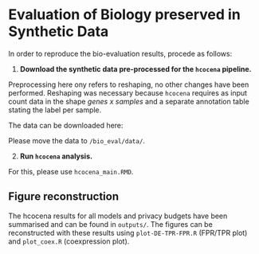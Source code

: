 # Evaluation of Biology preserved in Synthetic Data

In order to reproduce the bio-evaluation results, procede as follows:

1. **Download the synthetic data pre-processed for the `hcocena` pipeline.**

Preprocessing here ony refers to reshaping, no other changes have been performed. Reshaping was necessary because `hcocena` requires as input count data in the shape *genes x samples* and a separate annotation table stating the label per sample.

The data can be downloaded here:

Please move the data to `/bio_eval/data/`.


2. **Run `hcocena` analysis.**

For this, please use `hcocena_main.RMD`.


## Figure reconstruction

The hcocena results for all models and privacy budgets have been summarised and can be found in `outputs/`. The figures can be reconstructed with these results using `plot-DE-TPR-FPR.R` (FPR/TPR plot) and `plot_coex.R` (coexpression plot).
